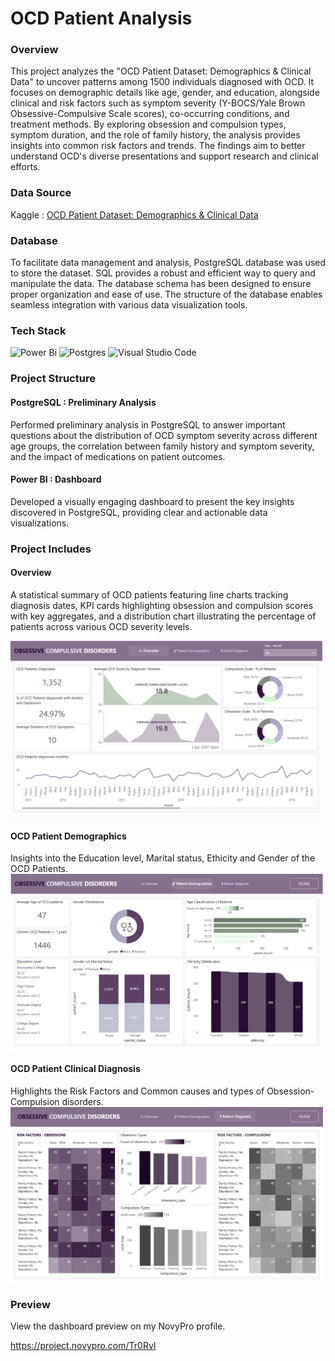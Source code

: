 # OCD Patient Analysis

### Overview 

This project analyzes the "OCD Patient Dataset: Demographics & Clinical Data" to uncover patterns among 1500 individuals diagnosed with OCD. It focuses on demographic details like age, gender, and education, alongside clinical and risk factors such as symptom severity (Y-BOCS/Yale Brown Obsessive-Compulsive Scale scores), co-occurring conditions, and treatment methods. By exploring obsession and compulsion types, symptom duration, and the role of family history, the analysis provides insights into common risk factors and trends. The findings aim to better understand OCD's diverse presentations and support research and clinical efforts.

### Data Source 

Kaggle : [OCD Patient Dataset: Demographics & Clinical Data](https://www.kaggle.com/datasets/ohinhaque/ocd-patient-dataset-demographics-and-clinical-data)

### Database
To facilitate data management and analysis, PostgreSQL database was used to store the dataset. SQL provides a robust and efficient way to query and manipulate the data. The database schema has been designed to ensure proper organization and ease of use. The structure of the database enables seamless integration with various data visualization tools.

### Tech Stack 
![Power Bi](https://img.shields.io/badge/power_bi-F2C811?style=for-the-badge&logo=powerbi&logoColor=black)
![Postgres](https://img.shields.io/badge/postgres-%23316192.svg?style=for-the-badge&logo=postgresql&logoColor=white)
![Visual Studio Code](https://img.shields.io/badge/Visual%20Studio%20Code-0078d7.svg?style=for-the-badge&logo=visual-studio-code&logoColor=white)

### Project Structure

#### PostgreSQL : Preliminary Analysis

Performed preliminary analysis in PostgreSQL to answer important questions about the distribution of OCD symptom severity across different age groups, the correlation between family history and symptom severity, and the impact of medications on patient outcomes.

#### Power BI : Dashboard 

Developed a visually engaging dashboard to present the key insights discovered in PostgreSQL, providing clear and actionable data visualizations. 

### Project Includes

#### Overview 

A statistical summary of OCD patients featuring line charts tracking diagnosis dates, KPI cards highlighting obsession and compulsion scores with key aggregates, and a distribution chart illustrating the percentage of patients across various OCD severity levels. 
<!--![Overview Page](Images\overview.png){width=30%}-->
<img src="Images\overview.png" width="500"/>

#### OCD Patient Demographics

Insights into the Education level, Marital status, Ethicity and Gender of the OCD Patients. 
<img src="Images\patient_demographics.png" width="500"/>

#### OCD Patient Clinical Diagnosis 

Highlights the Risk Factors and Common causes and types of Obsession-Compulsion disorders.  
<img src="Images\patient_diagnosis.png" width="500"/>

### Preview

View the dashboard preview on my NovyPro profile. 

https://project.novypro.com/Tr0RvI